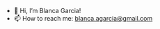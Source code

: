 - 👋 Hi, I’m Blanca Garcia!
- 📫 How to reach me: blanca.agarcia@gmail.com

<!---
blancariz/blancariz is a ✨ special ✨ repository because its `README.md` (this file) appears on your GitHub profile.
You can click the Preview link to take a look at your changes.
--->
